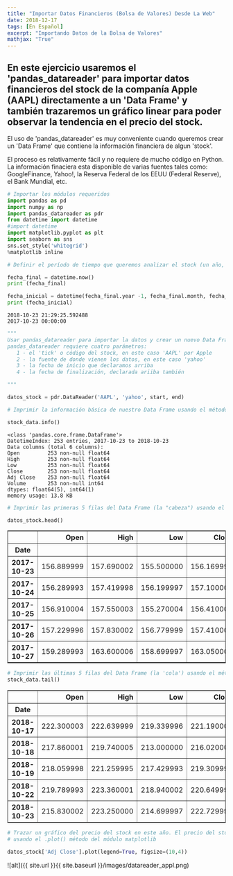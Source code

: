 ```yaml
---
title: "Importar Datos Financieros (Bolsa de Valores) Desde La Web"
date: 2018-12-17
tags: [En Español]
excerpt: "Importando Datos de la Bolsa de Valores"
mathjax: "True"
---
```


## En este ejercicio usaremos el 'pandas_datareader' para importar datos financieros del stock de la companía Apple (AAPL) directamente a un 'Data Frame' y también trazaremos un gráfico linear para poder observar la tendencia en el precio del stock.

El uso de 'pandas_datareader' es muy conveniente cuando queremos crear un 'Data Frame' que contiene la información financiera de algun 'stock'.

El proceso es relativamente fácil y no requiere de mucho código en Python. La información finaciera esta disponible de varias fuentes tales como: GoogleFinance, Yahoo!, la Reserva Federal de los EEUU (Federal Reserve), el Bank Mundial, etc. 


```python
# Importar los módulos requeridos
import pandas as pd
import numpy as np
import pandas_datareader as pdr 
from datetime import datetime
#import datetime
import matplotlib.pyplot as plt
import seaborn as sns
sns.set_style('whitegrid')
%matplotlib inline
```


```python
# Definir el período de tiempo que queremos analizar el stock (un año, en este caso)

fecha_final = datetime.now()
print (fecha_final)

fecha_inicial = datetime(fecha_final.year -1, fecha_final.month, fecha_final.day)
print (fecha_inicial)
```

    2018-10-23 21:29:25.592488
    2017-10-23 00:00:00



```python
"""
Usar pandas_datareader para importar la datos y crear un nuevo Data Frame llamado 'datos_stock'
pandas_datareader requiere cuatro parámetros:
   1 - el 'tick' o código del stock, en este caso 'AAPL' por Apple
   2 - la fuente de donde vienen los datos, en este caso 'yahoo'
   3 - la fecha de inicio que declaramos arriba
   4 - la fecha de finalización, declarada ariiba también

"""

datos_stock = pdr.DataReader('AAPL', 'yahoo', start, end)

# Imprimir la información básica de nuestro Data Frame usando el método .info()

stock_data.info()
```

    <class 'pandas.core.frame.DataFrame'>
    DatetimeIndex: 253 entries, 2017-10-23 to 2018-10-23
    Data columns (total 6 columns):
    Open         253 non-null float64
    High         253 non-null float64
    Low          253 non-null float64
    Close        253 non-null float64
    Adj Close    253 non-null float64
    Volume       253 non-null int64
    dtypes: float64(5), int64(1)
    memory usage: 13.8 KB



```python
# Imprimir las primeras 5 filas del Data Frame (la "cabeza") usando el método .head()

datos_stock.head()
```


<div>
<table border="1" class="dataframe">
  <thead>
    <tr style="text-align: right;">
      <th></th>
      <th>Open</th>
      <th>High</th>
      <th>Low</th>
      <th>Close</th>
      <th>Adj Close</th>
      <th>Volume</th>
    </tr>
    <tr>
      <th>Date</th>
      <th></th>
      <th></th>
      <th></th>
      <th></th>
      <th></th>
      <th></th>
    </tr>
  </thead>
  <tbody>
    <tr>
      <th>2017-10-23</th>
      <td>156.889999</td>
      <td>157.690002</td>
      <td>155.500000</td>
      <td>156.169998</td>
      <td>153.843857</td>
      <td>21984300</td>
    </tr>
    <tr>
      <th>2017-10-24</th>
      <td>156.289993</td>
      <td>157.419998</td>
      <td>156.199997</td>
      <td>157.100006</td>
      <td>154.760010</td>
      <td>17757200</td>
    </tr>
    <tr>
      <th>2017-10-25</th>
      <td>156.910004</td>
      <td>157.550003</td>
      <td>155.270004</td>
      <td>156.410004</td>
      <td>154.080307</td>
      <td>21207100</td>
    </tr>
    <tr>
      <th>2017-10-26</th>
      <td>157.229996</td>
      <td>157.830002</td>
      <td>156.779999</td>
      <td>157.410004</td>
      <td>155.065399</td>
      <td>17000500</td>
    </tr>
    <tr>
      <th>2017-10-27</th>
      <td>159.289993</td>
      <td>163.600006</td>
      <td>158.699997</td>
      <td>163.050003</td>
      <td>160.621384</td>
      <td>44454200</td>
    </tr>
  </tbody>
</table>
</div>




```python
# Imprimir las últimas 5 filas del Data Frame (la 'cola') usando el método .tail() 
stock_data.tail()
```


<div>
<table border="1" class="dataframe">
  <thead>
    <tr style="text-align: right;">
      <th></th>
      <th>Open</th>
      <th>High</th>
      <th>Low</th>
      <th>Close</th>
      <th>Adj Close</th>
      <th>Volume</th>
    </tr>
    <tr>
      <th>Date</th>
      <th></th>
      <th></th>
      <th></th>
      <th></th>
      <th></th>
      <th></th>
    </tr>
  </thead>
  <tbody>
    <tr>
      <th>2018-10-17</th>
      <td>222.300003</td>
      <td>222.639999</td>
      <td>219.339996</td>
      <td>221.190002</td>
      <td>221.190002</td>
      <td>22885400</td>
    </tr>
    <tr>
      <th>2018-10-18</th>
      <td>217.860001</td>
      <td>219.740005</td>
      <td>213.000000</td>
      <td>216.020004</td>
      <td>216.020004</td>
      <td>32581300</td>
    </tr>
    <tr>
      <th>2018-10-19</th>
      <td>218.059998</td>
      <td>221.259995</td>
      <td>217.429993</td>
      <td>219.309998</td>
      <td>219.309998</td>
      <td>33078700</td>
    </tr>
    <tr>
      <th>2018-10-22</th>
      <td>219.789993</td>
      <td>223.360001</td>
      <td>218.940002</td>
      <td>220.649994</td>
      <td>220.649994</td>
      <td>28792100</td>
    </tr>
    <tr>
      <th>2018-10-23</th>
      <td>215.830002</td>
      <td>223.250000</td>
      <td>214.699997</td>
      <td>222.729996</td>
      <td>222.729996</td>
      <td>38616200</td>
    </tr>
  </tbody>
</table>
</div>




```python
# Trazar un gráfico del precio del stock en este año. El precio del stock se encuentra la columna 'Adj Close'
# usando el .plot() método del módulo matplotlib

datos_stock['Adj Close'].plot(legend=True, figsize=(10,4))
```

  
![alt]({{ site.url }}{{ site.baseurl }}/images/datareader_appl.png)


